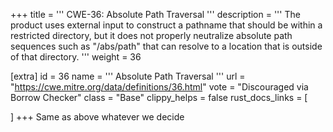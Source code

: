 +++
title = '''
CWE-36: Absolute Path Traversal
'''
description	= '''
The product uses external input to construct a pathname that should be within a restricted directory, but it does not properly neutralize absolute path sequences such as "/abs/path" that can resolve to a location that is outside of that directory.
'''
weight = 36

[extra]
id = 36
name = '''
Absolute Path Traversal
'''
url = "https://cwe.mitre.org/data/definitions/36.html"
vote = "Discouraged via Borrow Checker"
class = "Base"
clippy_helps = false
rust_docs_links = [
	
]
+++
Same as above whatever we decide